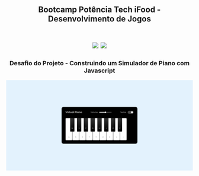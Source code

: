 <h2 align="center"> Bootcamp Potência Tech iFood - Desenvolvimento de Jogos </h2>


<h1 align="center">
    <img src="https://hermes.dio.me/tracks/83f8150a-6429-4c1a-9207-d5bff610f647.png" width="150px" />
    <img src="https://hermes.digitalinnovation.one/assets/diome/logo-full.svg" width="150px" />
    
</h1>

<h3 align="center"> Desafio do Projeto - Construindo um Simulador de Piano com Javascript </h3>

<a href="https://alderj.github.io/simulador-piano/"> <img src="https://github.com/Alderj/simulador-piano/blob/main/src/preview.png?raw=true" /> </a>